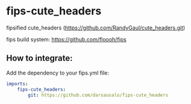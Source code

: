 fips-cute_headers
=========

fipsified cute_headers (https://github.com/RandyGaul/cute_headers.git)

fips build system: https://github.com/floooh/fips

## How to integrate:

Add the dependency to your fips.yml file:

```yaml
imports:
    fips-cute_headers:
        git: https://github.com/darsausalo/fips-cute_headers
```
